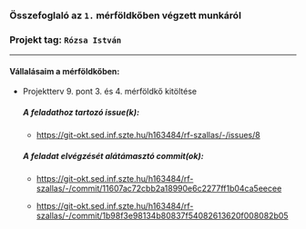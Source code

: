 ### Összefoglaló az `1.` mérföldkőben végzett munkáról

### Projekt tag: `Rózsa István`

___

#### Vállalásaim a mérföldkőben: 

 - Projektterv 9. pont 3. és 4. mérföldkő kitöltése

    ##### A feladathoz tartozó issue(k):

     - https://git-okt.sed.inf.szte.hu/h163484/rf-szallas/-/issues/8

    ##### A feladat elvégzését alátámasztó commit(ok):

     - https://git-okt.sed.inf.szte.hu/h163484/rf-szallas/-/commit/11607ac72cbb2a18990e6c2277ff1b04ca5eecee

     - https://git-okt.sed.inf.szte.hu/h163484/rf-szallas/-/commit/1b98f3e98134b80837f54082613620f008082b05

